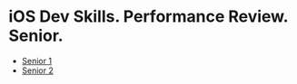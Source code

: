 # iOS Dev Skills. Performance Review. Senior.

-   [Senior 1](Senior%201)
-   [Senior 2](Senior%202)
